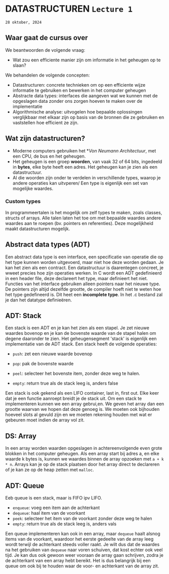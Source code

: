# DATASTRUCTUREN `Lecture 1`

`28 oktober, 2024`

## Waar gaat de cursus over

We beantwoorden de volgende vraag:

- Wat zou een efficiente manier zijn om informatie in het geheugen op te slaan?

We behandelen de volgende concepten:

- Datastructuren: concrete technieken om op een efficiente wijze informatie te gebruiken en bewerken in het computer geheugen
- Abstracte data types: interfaces die aangeven wat we kunnen met de opgeslagen data zonder ons zorgen hoeven te maken over de implementatie
- Algorithmische analyse: uitvogelen hoe bepaalde oplossingen verglijkbaar met elkaar zijn op basis van de bronnen die ze gebruiken en vaststellen hoe efficient ze zijn.

## Wat zijn datastructuren?

- Moderne computers gebruiken het \*_Von Neumann Architectuur_, met een CPU, de bus en het geheugen.
- Het geheugen is een groep **woorden**, van vaak 32 of 64 bits, ingedeeld in **bytes**, elke byte heeft een adres. Het geheugen kan je zien als een datastructuur.
- Al die woorden zijn onder te verdelen in verschillende types, waarop je andere operaties kan uitvperen/ Een type is eigenlijk een set van mogelijke waardes.

### Custom types

In programmeertalen is het mogelijk om zelf types te maken, zoals classes, structs of arrays. Alle talen laten het toe om met bepaalde waardes andere waardes aan te roepen (bv. pointers en referenties). Deze mogelijkheid maakt datastructuren mogelijk.

## Abstract data types (ADT)

Een abstract data type is een interface, een specificatie van operatie die op het type kunnen worden uitgevoerd, maar niet hoe deze worden gedaan. Je kan het zien als een contract. Een datastructuur is daarentegen concreet, je wweet precies hoe zijn operaties werken. In C wordt een ADT gedefinieerd in een header file, deze declareert het type, maar definieert het niet. Functies van het interface gebruiken alleen pointers naar het nieuwe type. De pointers zijn altijd dezelfde grootte, de compiler hoeft niet te weten hoe het type gedefineerd is. Dit heet een **incomplete type**. In het .c bestand zal je dan het datatype definieëren.

## ADT: Stack

Een stack is een ADT en je kan het zien als een stapel. Je zet nieuwe waardes bovenop en je kan de bovenste waarde van de stapel halen om degene daaronder te zien. Het geheugensegment 'stack' is eigenlijk een implementatie van de ADT stack. Een stack heeft de volgende operaties:

- `push`: zet een nieuwe waarde bovenop
- `pop`: pak de bovenste waarde

- `peel`: selecteer het bovenste item, zonder deze weg te halen.
- `empty`: return true als de stack leeg is, anders false

Een stack is ook gekend als een LIFO container, last in, first out. Elke keer dat je een functie aanroept breidt je de stack uit. Om een stack te implementeren kunnen we een array gebrui,en. We geven het array dan een grootte waarvan we hopen dat deze genoeg is. We moeten ook bijhouden hoeveel slots al gevuld zijn en we moeten rekening houden met wat er gebeuren moet indien de array vol zit.

## DS: Array

In een array worden waarden opgeslagen in achtereenvolgende even grote blokken in het computer geheugen. Als een array start bij adres a, en elke waarde k bytes is, kunnen we waardes binnen de array opzoeken met `a + k * n`. Arrays kan je op de stack plaatsen door het array direct te declareren of je kan ze op de heap zetten met `malloc`.

## ADT: Queue

Eeb queue is een stack, maar is FIFO ipv LIFO.

- `enqueue`: voeg een item aan de achterkant
- `dequeue`: haal item van de voorkant
- `peek`: selecteer het item van de voorkant zonder deze weg te halen
- `empty`: return true als de stack leeg is, anders vals

Een queue implementeren kan ook in een array, maar `dequeue` haalt alsnog items van de voorkant, waardoor het eerste gedeelte van de array leeg wordt terwijl de achterkant steeds voller raakt. Je wilt dus dat de waardes na het gebruiken van `dequeue` naar voren schuiven, dat kost echter ook veel tijd. Je kan dus ook gewoon weer vooraan de array gaan schrijven, zodra je de achterkant van een array hebt bereikt. Het is dus belangrijk bij een queue om ook bij te houden waar de voor- en achterkant van de array zit.

